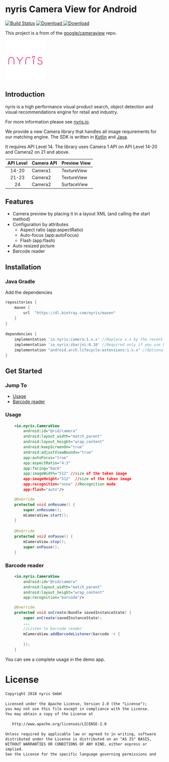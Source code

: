 # nyris Camera View for Android
[![Build Status](https://travis-ci.org/nyris/Camera.Android.svg?branch=master)](https://travis-ci.org/nyris/Camera.Android)
[![Download](https://api.bintray.com/packages/nyris/maven/Camera.Android/images/download.svg) ](https://bintray.com/nyris/maven/Camera.Android/_latestVersion)
[![Download](https://api.bintray.com/packages/nyris/maven/ZBar.JNI/images/download.svg) ](https://bintray.com/nyris/maven/ZBar.JNI/_latestVersion)

This project is a from of the [google/cameraview](https://github.com/google/cameraview) repo.

![](nyris_logo.png)

Introduction
------
nyris is a high performance visual product search, object detection and visual recommendations engine
for retail and industry.

For more information please see [nyris.io](https://nyris.io/).

We provide a new Camera library that handles all image requirements for our matching engine.
The SDK is written in [Kotlin](https://kotlinlang.org/) and [Java](https://docs.oracle.com/javase/8/docs/technotes/guides/language/index.html).

It requires API Level 14. The library uses Camera 1 API on API Level 14-20 and Camera2 on 21 and above.

| API Level | Camera API | Preview View |
|:---------:|------------|--------------|
| 14-20     | Camera1    | TextureView  |
| 21-23     | Camera2    | TextureView  |
| 24        | Camera2    | SurfaceView  |


Features
-----
- Camera preview by placing it in a layout XML (and calling the start method)
- Configuration by attributes
  - Aspect ratio (app:aspectRatio)
  - Auto-focus (app:autoFocus)
  - Flash (app:flash)
- Auto resized picture
- Barcode reader

Installation
-----
### Java Gradle
Add the dependencies
```groovy
repositories {
    maven {
        url  "https://dl.bintray.com/nyris/maven"
    }
}

dependencies {
    implementation 'io.nyris:camera:1.x.x' //Replace x.x by the recent version or older version
    implementation 'io.nyris:zbarjni:0.10' //Required only if you use barcode mode
    implementation "android.arch.lifecycle:extensions:1.x.x" //Optional
}
```

Get Started
-----
### Jump To
* [Usage](#usage)
* [Barcode reader](#barcode-reader)

### Usage

```xml
    <io.nyris.CameraView
        android:id="@+id/camera"
        android:layout_width="match_parent"
        android:layout_height="wrap_content"
        android:keepScreenOn="true"
        android:adjustViewBounds="true"
        app:autoFocus="true"
        app:aspectRatio="4:3"
        app:facing="back"
        app:imageWidth="512" //size of the taken image
        app:imageHeight="512"  //size of the taken image
        app:recognition="none" //Recognition mode
        app:flash="auto"/>
```

```java
    @Override
    protected void onResume() {
        super.onResume();
        mCameraView.start();
    }

    @Override
    protected void onPause() {
        mCameraView.stop();
        super.onPause();
    }
```

### Barcode reader

```xml
    <io.nyris.CameraView
        android:id="@+id/camera"
        android:layout_width="match_parent"
        android:layout_height="wrap_content"
        app:recognition="barcode"/>
```

```java
    @Override
    protected void onCreate(Bundle savedInstanceState) {
        super.onCreate(savedInstanceState);
        ...
        //Listen to barcode reader
        mCameraView.addBarcodeListener(barcode -> {

        });
    }
```

You can see a complete usage in the demo app.

License
=======
    Copyright 2018 nyris GmbH

    Licensed under the Apache License, Version 2.0 (the "License");
    you may not use this file except in compliance with the License.
    You may obtain a copy of the License at

       http://www.apache.org/licenses/LICENSE-2.0

    Unless required by applicable law or agreed to in writing, software
    distributed under the License is distributed on an "AS IS" BASIS,
    WITHOUT WARRANTIES OR CONDITIONS OF ANY KIND, either express or implied.
    See the License for the specific language governing permissions and
